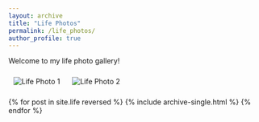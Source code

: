 ```yaml
---
layout: archive
title: "Life Photos"
permalink: /life_photos/
author_profile: true
---
```


Welcome to my life photo gallery!

<!-- You can include images manually like this: -->
<img src="/life_photos/life1.jpg" alt="Life Photo 1" style="max-width: 300px; margin: 10px;" />
<img src="/life_photos/life2.jpg" alt="Life Photo 2" style="max-width: 300px; margin: 10px;" />

<!-- Or, if you're using posts in a collection like _life/, you can loop them here -->
{% for post in site.life reversed %}
  {% include archive-single.html %}
{% endfor %}
